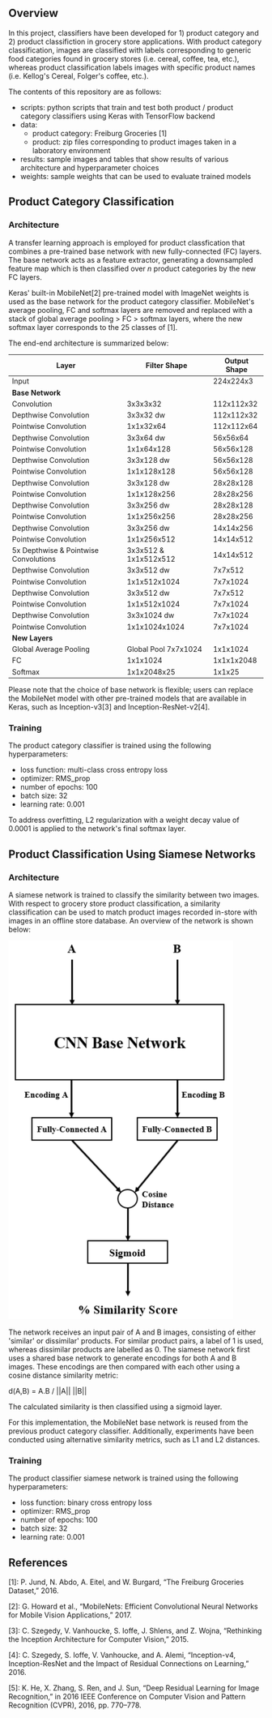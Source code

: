 
## Overview
In this project, classifiers have been developed for 1) product category and 2) product classifiction in grocery store applications. With product category classification, images are classified with labels corresponding to generic food categories found in grocery stores (i.e. cereal, coffee, tea, etc.), whereas product classification labels images with specific product names (i.e. Kellog's Cereal, Folger's coffee, etc.).

The contents of this repository are as follows:
- scripts: python scripts that train and test both product / product category classifiers using Keras with TensorFlow backend
- data: 
  - product category: Freiburg Groceries [1]
  - product: zip files corresponding to product images taken in a laboratory environment 
- results: sample images and tables that show results of various architecture and hyperparameter choices
- weights: sample weights that can be used to evaluate trained models

## Product Category Classification
### Architecture
A transfer learning approach is employed for product classfication that combines a pre-trained base network with new fully-connected (FC) layers. The base network acts as a feature extractor, generating a downsampled feature map which is then classified over *n* product categories by the new FC layers.

Keras' built-in MobileNet[2] pre-trained model with ImageNet weights is used as the base network for the product category classifier. MobileNet's average pooling, FC and softmax layers are removed and replaced with a stack of global average pooling > FC > softmax layers, where the new softmax layer corresponds to the 25 classes of [1].

The end-end architecture is summarized below:

| Layer | Filter Shape | Output Shape |
| ----  |--------------|--------------|
|Input  |             |224x224x3|
|**Base Network**| | |
|Convolution|3x3x3x32 |112x112x32|
|Depthwise Convolution|3x3x32 dw |112x112x32|
|Pointwise Convolution|1x1x32x64 |112x112x64|
|Depthwise Convolution|3x3x64 dw |56x56x64|
|Pointwise Convolution|1x1x64x128 |56x56x128|
|Depthwise Convolution|3x3x128 dw |56x56x128|
|Pointwise Convolution|1x1x128x128 |56x56x128|
|Depthwise Convolution|3x3x128 dw  |28x28x128|
|Pointwise Convolution|1x1x128x256 |28x28x256|
|Depthwise Convolution|3x3x256 dw  |28x28x128|
|Pointwise Convolution|1x1x256x256 |28x28x256|
|Depthwise Convolution|3x3x256 dw  |14x14x256|
|Pointwise Convolution|1x1x256x512 |14x14x512|
|5x Depthwise & Pointwise Convolutions|3x3x512 & 1x1x512x512 |14x14x512|
|Depthwise Convolution|3x3x512 dw  |7x7x512|
|Pointwise Convolution|1x1x512x1024 |7x7x1024|
|Depthwise Convolution|3x3x512 dw   |7x7x512|
|Pointwise Convolution|1x1x512x1024 |7x7x1024|
|Depthwise Convolution|3x3x1024 dw   |7x7x1024|
|Pointwise Convolution|1x1x1024x1024 |7x7x1024|
|**New Layers** | | |
|Global Average Pooling|Global Pool 7x7x1024|1x1x1024|
|FC|1x1x1024|1x1x1x2048|1x1x2048|
|Softmax|1x1x2048x25|1x1x25|

Please note that the choice of base network is flexible; users can replace the MobileNet model with other pre-trained models that are available in Keras, such as Inception-v3[3] and Inception-ResNet-v2[4].

### Training
The product category classifier is trained using the following hyperparameters: 

- loss function: multi-class cross entropy loss
- optimizer: RMS_prop
- number of epochs: 100
- batch size: 32
- learning rate: 0.001

To address overfitting, L2 regularization with a weight decay value of 0.0001 is applied to the network's final softmax layer.

## Product Classification Using Siamese Networks
### Architecture
A siamese network is trained to classify the similarity between two images. With respect to grocery store product classification, a similarity classification can be used to match product images recorded in-store with images in an offline store database. An overview of the network is shown below:

![alt text](siamese_network_architecture.png)

The network receives an input pair of A and B images, consisting of either 'similar' or dissimilar' products. For similar product pairs, a label of 1 is used, whereas dissimilar products are labelled as 0. The siamese network first uses a shared base network to generate encodings for both A and B images. These encodings are then compared with each other using a cosine distance similarity metric: 

d(A,B) = A.B / ||A|| ||B||

The calculated similarity is then classified using a sigmoid layer. 

For this implementation, the MobileNet base network is reused from the previous product category classifier. Additionally, experiments have been conducted using alternative similarity metrics, such as L1 and L2 distances.


### Training
The product classifier siamese network is trained using the following hyperparameters: 

- loss function: binary cross entropy loss
- optimizer: RMS_prop
- number of epochs: 100
- batch size: 32
- learning rate: 0.001

## References
[1]: P. Jund, N. Abdo, A. Eitel, and W. Burgard, “The Freiburg Groceries Dataset,” 2016.

[2]: G. Howard et al., “MobileNets: Efficient Convolutional Neural Networks for Mobile
Vision Applications,” 2017.

[3]: C. Szegedy, V. Vanhoucke, S. Ioffe, J. Shlens, and Z. Wojna, “Rethinking the Inception
Architecture for Computer Vision,” 2015.

[4]: C. Szegedy, S. Ioffe, V. Vanhoucke, and A. Alemi, “Inception-v4, Inception-ResNet and
the Impact of Residual Connections on Learning,” 2016.

[5]: K. He, X. Zhang, S. Ren, and J. Sun, “Deep Residual Learning for Image Recognition,” in
2016 IEEE Conference on Computer Vision and Pattern Recognition (CVPR), 2016, pp.
770–778.
